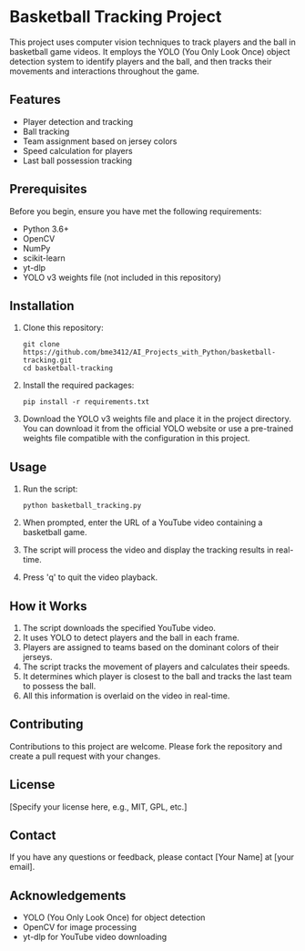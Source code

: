 # Basketball Tracking Project

This project uses computer vision techniques to track players and the ball in basketball game videos. It employs the YOLO (You Only Look Once) object detection system to identify players and the ball, and then tracks their movements and interactions throughout the game.

## Features

- Player detection and tracking
- Ball tracking
- Team assignment based on jersey colors
- Speed calculation for players
- Last ball possession tracking

## Prerequisites

Before you begin, ensure you have met the following requirements:

- Python 3.6+
- OpenCV
- NumPy
- scikit-learn
- yt-dlp
- YOLO v3 weights file (not included in this repository)

## Installation

1. Clone this repository:
   ```
   git clone https://github.com/bme3412/AI_Projects_with_Python/basketball-tracking.git
   cd basketball-tracking
   ```

2. Install the required packages:
   ```
   pip install -r requirements.txt
   ```

3. Download the YOLO v3 weights file and place it in the project directory. You can download it from the official YOLO website or use a pre-trained weights file compatible with the configuration in this project.

## Usage

1. Run the script:
   ```
   python basketball_tracking.py
   ```

2. When prompted, enter the URL of a YouTube video containing a basketball game.

3. The script will process the video and display the tracking results in real-time.

4. Press 'q' to quit the video playback.

## How it Works

1. The script downloads the specified YouTube video.
2. It uses YOLO to detect players and the ball in each frame.
3. Players are assigned to teams based on the dominant colors of their jerseys.
4. The script tracks the movement of players and calculates their speeds.
5. It determines which player is closest to the ball and tracks the last team to possess the ball.
6. All this information is overlaid on the video in real-time.

## Contributing

Contributions to this project are welcome. Please fork the repository and create a pull request with your changes.

## License

[Specify your license here, e.g., MIT, GPL, etc.]

## Contact

If you have any questions or feedback, please contact [Your Name] at [your email].

## Acknowledgements

- YOLO (You Only Look Once) for object detection
- OpenCV for image processing
- yt-dlp for YouTube video downloading